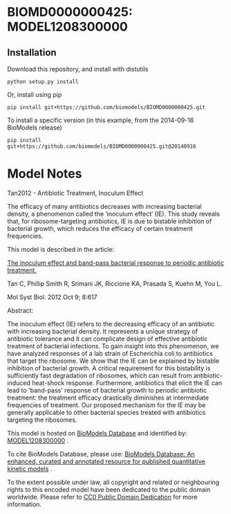 # BIOMD0000000425: MODEL1208300000

## Installation

Download this repository, and install with distutils

`python setup.py install`

Or, install using pip

`pip install git+https://github.com/biomodels/BIOMD0000000425.git`

To install a specific version (in this example, from the 2014-09-16 BioModels release)

`pip install git+https://github.com/biomodels/BIOMD0000000425.git@20140916`


# Model Notes


Tan2012 - Antibiotic Treatment, Inoculum Effect

The efficacy of many antibiotics decreases with increasing bacterial density,
a phenomenon called the ‘inoculum effect’ (IE). This study reveals that, for
ribosome-targeting antibiotics, IE is due to bistable inhibition of bacterial
growth, which reduces the efficacy of certain treatment frequencies.

This model is described in the article:

[The inoculum effect and band-pass bacterial response to periodic antibiotic
treatment.](http://identifiers.org/pubmed/23047527)

Tan C, Phillip Smith R, Srimani JK, Riccione KA, Prasada S, Kuehn M, You L.

Mol Syst Biol. 2012 Oct 9; 8:617

Abstract:

The inoculum effect (IE) refers to the decreasing efficacy of an antibiotic
with increasing bacterial density. It represents a unique strategy of
antibiotic tolerance and it can complicate design of effective antibiotic
treatment of bacterial infections. To gain insight into this phenomenon, we
have analyzed responses of a lab strain of Escherichia coli to antibiotics
that target the ribosome. We show that the IE can be explained by bistable
inhibition of bacterial growth. A critical requirement for this bistability is
sufficiently fast degradation of ribosomes, which can result from antibiotic-
induced heat-shock response. Furthermore, antibiotics that elicit the IE can
lead to 'band-pass' response of bacterial growth to periodic antibiotic
treatment: the treatment efficacy drastically diminishes at intermediate
frequencies of treatment. Our proposed mechanism for the IE may be generally
applicable to other bacterial species treated with antibiotics targeting the
ribosomes.

This model is hosted on [BioModels Database](http://www.ebi.ac.uk/biomodels/)
and identified by:
[MODEL1208300000](http://identifiers.org/biomodels.db/MODEL1208300000) .

To cite BioModels Database, please use: [BioModels Database: An enhanced,
curated and annotated resource for published quantitative kinetic
models](http://identifiers.org/pubmed/20587024) .

To the extent possible under law, all copyright and related or neighbouring
rights to this encoded model have been dedicated to the public domain
worldwide. Please refer to [CC0 Public Domain
Dedication](http://creativecommons.org/publicdomain/zero/1.0/) for more
information.


